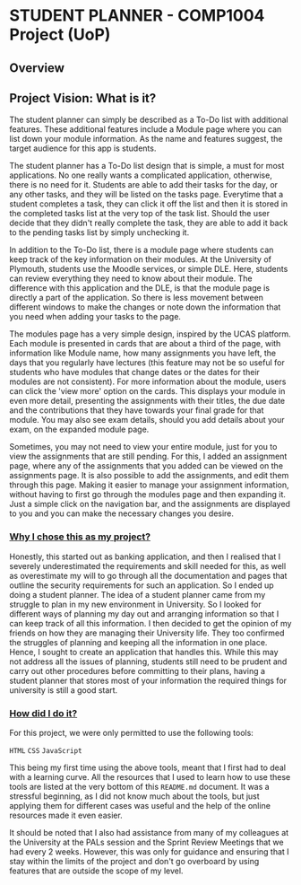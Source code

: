 <h1> STUDENT PLANNER - COMP1004 Project (UoP) </h1>
<h2>Overview</h2>

<h2>Project Vision: What is it?</h2>

The student planner can simply be described as a To-Do list with additional features. These additional features include a Module page where you can list down your module information. As the name and features suggest, the target audience for this app is students.

The student planner has a To-Do list design that is simple, a must for most applications. No one really wants a complicated application, otherwise, there is no need for it. Students are able to add their tasks for the day, or any other tasks, and they will be listed on the tasks page. Everytime that a student completes a task, they can click it off the list and then it is stored in the completed tasks list at the very top of the task list. Should the user decide that they didn't really complete the task, they are able to add it back to the pending tasks list by simply unchecking it.

In addition to the To-Do list, there is a module page where students can keep track of the key information on their modules. At the University of Plymouth, students use the Moodle services, or simple DLE. Here, students can review everything they need to know about their module. The difference with this application and the DLE, is that the module page is directly a part of the application. So there is less movement between different windows to make the changes or note down the information that you need when adding your tasks to the page. 

The modules page has a very simple design, inspired by the UCAS platform. Each module is presented in cards that are about a third of the page, with information like Module name, how many assignments you have left, the days that you regularly have lectures (this feature may not be so useful for students who have modules that change dates or the dates for their modules are not consistent). For more information about the module, users can click the 'view more' option on the cards. This displays your module in even more detail, presenting the assignments with their titles, the due date and the contributions that they have towards your final grade for that module. You may also see exam details, should you add details about your exam, on the expanded module page.

Sometimes, you may not need to view your entire module, just for you to view the assignments that are still pending. For this, I added an assignment page, where any of the assignments that you added can be viewed on the assignments page. It is also possible to add the assignments, and edit them through this page. Making it easier to manage your assignment information, without having to first go through the modules page and then expanding it. Just a simple click on the navigation bar, and the assignments are displayed to you and you can make the necessary changes you desire.


<h3><ins>Why I chose this as my project?</ins></h3>
Honestly, this started out as banking application, and then I realised that I severely underestimated the requirements and skill needed for this, as well as overestimate my will to go through all the documentation and pages that outline the security requirements for such an application. So I ended up doing a student planner. The idea of a student planner came from my struggle to plan in my new environment in University. So I looked for different ways of planning my day out and arranging information so that I can keep track of all this information. I then decided to get the opinion of my friends on how they are managing their University life. They too confirmed the struggles of planning and keeping all the information in one place. Hence, I sought to create an application that handles this. While this may not address all the issues of planning, students still need to be prudent and carry out other procedures before committing to their plans, having a student planner that stores most of your information the required things for university is still a good start.



<h3><ins>How did I do it?</ins></h3>
For this project, we were only permitted to use the following tools:

`HTML`
`CSS`
`JavaScript`

This being my first time using the above tools, meant that I first had to deal with a learning curve. All the resources that I used to learn how to use these tools are listed at the very bottom of this `README.md` document. It was a stressful beginning, as I did not know much about the tools, but just applying them for different cases was useful and the help of the online resources made it even easier.

It should be noted that I also had assistance from many of my colleagues at the University at the PALs session and the Sprint Review Meetings that we had every 2 weeks. However, this was only for guidance and ensuring that I stay within the limits of the project and don't go overboard by using features that are outside the scope of my level.



